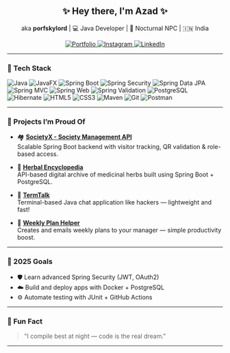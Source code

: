 <!-- Profile Header -->
<div style="text-align: center;">
  <h2>✨ Hey there, I'm Azad ✨</h2>
  <p>aka <strong>porfskylord</strong> | 💻 Java Developer | 🌌 Nocturnal NPC | 🇮🇳 India</p>
  <div>
    <a href="https://porfskylord.github.io/porfskylord/" target="_blank">
      <img alt="Portfolio" src="https://img.shields.io/badge/🌐-Portfolio-2ea44f?style=flat-square" />
    </a>
    <a href="https://www.instagram.com/_am_i_azad_/" target="_blank">
      <img alt="Instagram" src="https://img.shields.io/badge/Instagram-@_am_i_azad_-E4405F?style=flat-square&logo=instagram&logoColor=white" />
    </a>
    <a href="https://www.linkedin.com/in/azad-2257721b4/" target="_blank">
      <img alt="LinkedIn" src="https://img.shields.io/badge/LinkedIn-azad-blue?style=flat-square&logo=linkedin&logoColor=white" />
    </a>
  </div>
</div>

---

### 🧰 Tech Stack
<div>
  <!-- Core -->
  <img alt="Java" src="https://img.shields.io/badge/Java-ED8B00?style=for-the-badge&logo=java&logoColor=white" />
  <img alt="JavaFX" src="https://img.shields.io/badge/JavaFX-3776AB?style=for-the-badge&logo=java&logoColor=white" />

  <!-- Spring -->
  <img alt="Spring Boot" src="https://img.shields.io/badge/Spring_Boot-6DB33F?style=for-the-badge&logo=spring-boot&logoColor=white" />
  <img alt="Spring Security" src="https://img.shields.io/badge/Spring_Security-6DB33F?style=for-the-badge&logo=spring&logoColor=white" />
  <img alt="Spring Data JPA" src="https://img.shields.io/badge/Spring_Data_JPA-6DB33F?style=for-the-badge&logo=spring&logoColor=white" />
  <img alt="Spring MVC" src="https://img.shields.io/badge/Spring_MVC-6DB33F?style=for-the-badge&logo=spring&logoColor=white" />
  <img alt="Spring Web" src="https://img.shields.io/badge/Spring_Web-6DB33F?style=for-the-badge&logo=spring&logoColor=white" />
  <img alt="Spring Validation" src="https://img.shields.io/badge/Spring_Validation-6DB33F?style=for-the-badge&logo=spring&logoColor=white" />

  <!-- Database -->
  <img alt="PostgreSQL" src="https://img.shields.io/badge/PostgreSQL-316192?style=for-the-badge&logo=postgresql&logoColor=white" />
  <img alt="Hibernate" src="https://img.shields.io/badge/Hibernate-59666C?style=for-the-badge&logo=hibernate&logoColor=white" />

  <!-- Frontend -->
  <img alt="HTML5" src="https://img.shields.io/badge/HTML5-E34F26?style=for-the-badge&logo=html5&logoColor=white" />
  <img alt="CSS3" src="https://img.shields.io/badge/CSS3-1572B6?style=for-the-badge&logo=css3&logoColor=white" />

  <!-- Tools -->
  <img alt="Maven" src="https://img.shields.io/badge/Maven-C71A36?style=for-the-badge&logo=apache-maven&logoColor=white" />
  <img alt="Git" src="https://img.shields.io/badge/Git-F05032?style=for-the-badge&logo=git&logoColor=white" />
  <img alt="Postman" src="https://img.shields.io/badge/Postman-FF6C37?style=for-the-badge&logo=postman&logoColor=white" />
</div>

---

### 🧩 Projects I’m Proud Of
- 🏘️ **[SocietyX - Society Management API](https://github.com/porfskylord/SocietyX---Society-Management-System-API)**  
  Scalable Spring Boot backend with visitor tracking, QR validation & role-based access.

- 🌿 **[Herbal Encyclopedia](https://github.com/porfskylord/HerbalEncyclopedia-API)**  
  API-based digital archive of medicinal herbs built using Spring Boot + PostgreSQL.

- 💬 **[TermTalk](https://github.com/porfskylord/TermTalk)**  
  Terminal-based Java chat application like hackers — lightweight and fast!

- 📅 **[Weekly Plan Helper](https://github.com/porfskylord/Weekly-Plan-Update-Helper)**  
  Creates and emails weekly plans to your manager — simple productivity boost.

---

### 🎯 2025 Goals
- 🛡️ Learn advanced Spring Security (JWT, OAuth2)
- ☁️ Build and deploy apps with Docker + PostgreSQL
- ⚙️ Automate testing with JUnit + GitHub Actions

---

### 🧠 Fun Fact
> "I compile best at night — code is the real dream."

---

